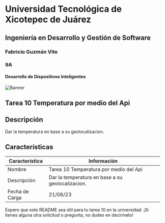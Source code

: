 # Universidad Tecnológica de Xicotepec de Juárez
## Ingeniería en Desarrollo y Gestión de Software
### Fabricio Guzmán Vite
### 9A
#### Desarrollo de Dispositivos Inteligentes

![Banner](https://i.postimg.cc/28Zg3QFz/Banner-de-Twitch-Nubes-Gamer-Chica-Morado.png)

## Tarea 10 Temperatura por medio del Api

## Descripción
Dar la temperatura en base a su geolocalizacion.

## Características
| Característica         | Información                                                              |
|------------------------|--------------------------------------------------------------------------|
| Nombre                 | Tarea 10 Temperatura por medio del Api                                    |
| Descripción            | Dar la temperatura en base a su geolocalizacion. |
| Fecha de Carga         | 21/06/23                                                                 |

Espero que este README sea útil para tu tarea 10 en la universidad. ¡Si tienes alguna otra solicitud o pregunta, no dudes en decírmelo!
